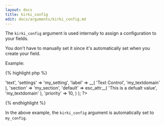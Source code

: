 ```yaml
---
layout: docs
title: kirki_config
edit: docs/arguments/kirki_config.md
---
```



The `kirki_config` argument is used internally to assign a configuration to your fields.

You don't have to manually set it since it's automatically set when you create your field.

Example:

{% highlight php %}
<?php
Kirki::add_field( 'my_config', array(
    'type'        => 'text',
    'settings'    => 'my_setting',
    'label'       => __( 'Text Control', 'my_textdomain' ),
    'section'     => 'my_section',
    'default'     => esc_attr__( 'This is a defualt value', 'my_textdomain' ),
    'priority'    => 10,
) );
?>
{% endhighlight %}

In the above example, the `kirki_config` argument is automatically set to `my_config`.

